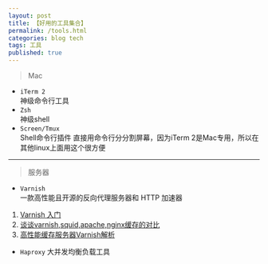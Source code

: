 ```yaml
---
layout: post
title: 【好用的工具集合】
permalink: /tools.html
categories: blog tech
tags: 工具
published: true
---
```

> Mac

- `iTerm 2`  
神级命令行工具
- `Zsh`  
神级shell
- `Screen/Tmux`  
Shell命令行插件 直接用命令行分分割屏幕，因为iTerm 2是Mac专用，所以在其他linux上面用这个很方便

---

> 服务器

- `Varnish`  
一款高性能且开源的反向代理服务器和 HTTP 加速器
1. [Varnish 入门](http://www.ibm.com/developerworks/cn/opensource/os-cn-varnish-intro/index.html)
2. [谈谈varnish,squid,apache,nginx缓存的对比](http://www.cnblogs.com/google4y/archive/2011/09/19/2181251.html)
3. [高性能缓存服务器Varnish解析](http://www.programmer.com.cn/14315/)

- `Haproxy`
大并发均衡负载工具

